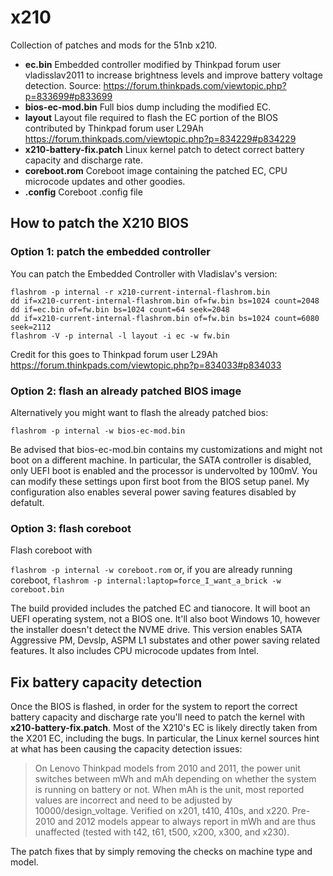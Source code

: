 # x210

Collection of patches and mods for the 51nb x210. 
 * **ec.bin** Embedded controller modified by Thinkpad forum user vladisslav2011 to increase brightness levels and improve battery voltage detection. Source: https://forum.thinkpads.com/viewtopic.php?p=833699#p833699
 * **bios-ec-mod.bin** Full bios dump including the modified EC. 
  * **layout** Layout file required to flash the EC portion of the BIOS contributed by Thinkpad forum user L29Ah https://forum.thinkpads.com/viewtopic.php?p=834229#p834229
 * **x210-battery-fix.patch** Linux kernel patch to detect correct battery capacity and discharge rate.
 * **coreboot.rom** Coreboot image containing the patched EC, CPU microcode updates and other goodies.
 * **.config**  Coreboot .config file
 
 ## How to patch the X210 BIOS
 
 ### Option 1: patch the embedded controller
 
 You can patch the Embedded Controller with Vladislav's version: 

```
flashrom -p internal -r x210-current-internal-flashrom.bin
dd if=x210-current-internal-flashrom.bin of=fw.bin bs=1024 count=2048
dd if=ec.bin of=fw.bin bs=1024 count=64 seek=2048
dd if=x210-current-internal-flashrom.bin of=fw.bin bs=1024 count=6080 seek=2112
flashrom -V -p internal -l layout -i ec -w fw.bin
```
Credit for this goes to Thinkpad forum user L29Ah https://forum.thinkpads.com/viewtopic.php?p=834033#p834033

### Option 2: flash an already patched BIOS image

Alternatively you might want to flash the already patched bios:

```flashrom -p internal -w bios-ec-mod.bin```

Be advised that bios-ec-mod.bin contains my customizations and might not boot on a different machine. In particular, the SATA controller is disabled, only UEFI boot is enabled and the processor is undervolted by 100mV. You can modify these settings upon first boot from the BIOS setup panel.
My configuration also enables several power saving features disabled by defatult.

### Option 3: flash coreboot

Flash coreboot with

```flashrom -p internal -w coreboot.rom``` or, if you are already running coreboot, ```flashrom -p internal:laptop=force_I_want_a_brick -w coreboot.bin```

The build provided includes the patched EC and tianocore. It will boot an UEFI operating system, not a BIOS one. It'll also boot Windows 10, however the installer doesn't detect the NVME drive. This version enables SATA Aggressive PM, Devslp, ASPM L1 substates and other power saving related features. It also includes CPU microcode updates from Intel.

##  Fix battery capacity detection

Once the BIOS is flashed, in order for the system to report the correct battery capacity and discharge rate you'll need to patch the kernel with **x210-battery-fix.patch**. Most of the X210's EC is likely directly taken from the X201 EC, including the bugs. In particular, the Linux kernel sources hint at what has been causing the capacity detection issues:

> On Lenovo Thinkpad models from 2010 and 2011, the power unit switches between mWh and mAh depending on whether the system is running on battery or not. When mAh is the unit, most reported values are incorrect and need to be adjusted by 10000/design_voltage. Verified on x201, t410, 410s, and x220. Pre-2010 and 2012 models appear to always report in mWh and are thus unaffected (tested with t42, t61, t500, x200, x300, and x230).

The patch fixes that by simply removing the checks on machine type and model.

